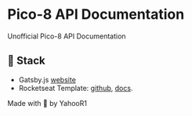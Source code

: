 
# Pico-8 API Documentation
Unofficial Pico-8 API Documentation

## 📄 Stack
- Gatsby.js [website](https://www.gatsbyjs.com/)
- Rocketseat Template: [github](https://github.com/rocketseat/gatsby-starter-rocket-docs), [docs](https://rocketdocs.netlify.com).

Made with 💜 by YahooR1
